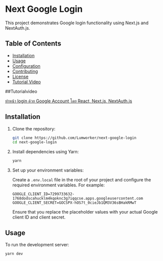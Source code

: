 # Next Google Login

This project demonstrates Google login functionality using Next.js and NextAuth.js.

## Table of Contents

- [Installation](#installation)
- [Usage](#usage)
- [Configuration](#configuration)
- [Contributing](#contributing)
- [License](#license)
- [Tutorial Video](#tutorialvideo)

##Tutorialvideo

[ทำหน้า login ด้วย Google Account โดย React, Next.js, NextAuth.js]((https://www.youtube.com/watch?v=8G5tr6e2bHo))

## Installation

1. Clone the repository:

    ```bash
    git clone https://github.com/Lumworker/next-google-login
    cd next-google-login
    ```

2. Install dependencies using Yarn:

    ```bash
    yarn
    ```

3. Set up your environment variables:

    Create a `.env.local` file in the root of your project and configure the required environment variables. For example:

    ```env
    GOOGLE_CLIENT_ID=7299733632-1768dodscahucklm4kqoknc3g7iqqcse.apps.googleusercontent.com
    GOOGLE_CLIENT_SECRET=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
    ```

    Ensure that you replace the placeholder values with your actual Google client ID and client secret.

## Usage

To run the development server:

```bash
yarn dev
